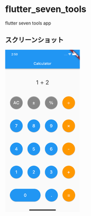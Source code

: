 # flutter_seven_tools

flutter seven tools app

## スクリーンショット

<img src="https://github.com/yuya-okada527/flutter_calculator_sample/blob/main/docs/images/screenshot.png" width="240" alt="screenshot">
